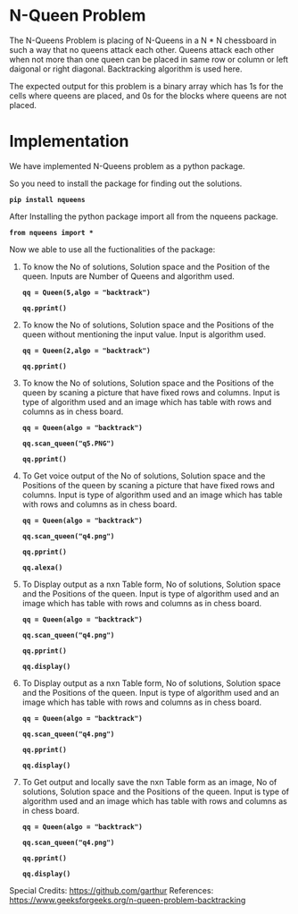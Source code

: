 # N-Queen Problem

The N-Queens Problem is placing of N-Queens in a N * N chessboard in such a way that no queens attack each other. Queens attack each other when not more than one queen can be placed in same row or column or left daigonal or right diagonal. Backtracking algorithm is used here.

The expected output for this problem is a binary array which has 1s for the cells where queens are placed, and 0s for the blocks where queens are not placed.

# Implementation

We have implemented N-Queens problem as a python package. 

So you need to install the package for finding out the solutions. 
 <dl><code><b>pip install nqueens</b></code></dl>

After Installing the python package import all from the nqueens package.
 <dl><code><b>from nqueens import *</b></code></dl>

Now we able to use all the fuctionalities of the package:

1. To know the No of solutions, Solution space and the Position of the queen. Inputs are Number of Queens and algorithm used.
    <dl><code><b>qq = Queen(5,algo = "backtrack")</b></code></dl>
    <dl><code><b>qq.pprint()</b></code> </dl>
                 
2. To know the No of solutions, Solution space and the Positions of the queen without mentioning the input value. Input is algorithm used.
    <dl><code><b>qq = Queen(2,algo = "backtrack")</b></code></dl>
    <dl><code><b>qq.pprint()</b></code></dl>
    
3. To know the No of solutions, Solution space and the Positions of the queen by scaning a picture that have fixed rows and columns. Input is type of algorithm used and an image 
   which has table with rows and columns as in chess board.
     <dl><code><b>qq = Queen(algo = "backtrack")</b></code></dl>
     <dl><code><b>qq.scan_queen("q5.PNG")</b></code></dl>
     <dl><code><b>qq.pprint()</b></code></dl>

4. To Get voice output of the No of solutions, Solution space and the Positions of the queen by scaning a picture that have fixed rows and columns. Input is type of algorithm 
   used and an image which has table with rows and columns as in chess board.
     <dl><code><b>qq = Queen(algo = "backtrack")</b></code></dl>
     <dl><code><b>qq.scan_queen("q4.png")</b></code></dl>
     <dl><code><b>qq.pprint()</b></code></dl>
     <dl><code><b>qq.alexa()</b></code></dl>
     
5. To Display output as a nxn Table form, No of solutions, Solution space and the Positions of the queen. Input is type of algorithm used and an image which has table with rows
   and columns as in chess board.
     <dl><code><b>qq = Queen(algo = "backtrack")</b></code></dl>
     <dl><code><b>qq.scan_queen("q4.png")</b></code></dl>
     <dl><code><b>qq.pprint()</b></code></dl>
     <dl><code><b>qq.display()</b></code></dl>
     
6. To Display output as a nxn Table form, No of solutions, Solution space and the Positions of the queen. Input is type of algorithm used and an image which has table with rows
   and columns as in chess board.
     <dl><code><b>qq = Queen(algo = "backtrack")</b></code></dl>
     <dl><code><b>qq.scan_queen("q4.png")</b></code></dl>
     <dl><code><b>qq.pprint()</b></code></dl>
     <dl><code><b>qq.display()</b></code></dl>
     
7. To Get output and locally save the nxn Table form as an image, No of solutions, Solution space and the Positions of the queen. Input is type of algorithm used and an image
   which has table with rows and columns as in chess board.
     <dl><code><b>qq = Queen(algo = "backtrack")</b></code></dl>
     <dl><code><b>qq.scan_queen("q4.png")</b></code></dl>
     <dl><code><b>qq.pprint()</b></code></dl>
     <dl><code><b>qq.display()</b></code></dl>
     
     
Special Credits: https://github.com/garthur 
References: https://www.geeksforgeeks.org/n-queen-problem-backtracking
